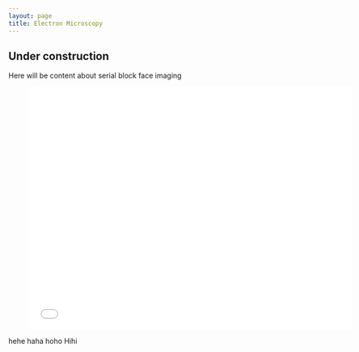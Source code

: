 ```yaml
---
layout: page
title: Electron Microscopy
---
```


## Under construction ##

Here will be content about serial block face imaging 

<div class="video"> <figure> <iframe width="640" height="480" src="//www.youtube.com/embed/prFohBWIdQg" frameborder="0" allowfullscreen></iframe> </figure> </div>

hehe haha hoho Hihi